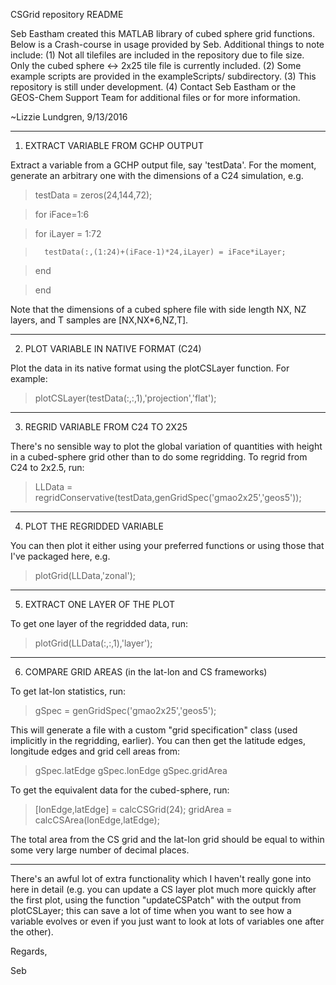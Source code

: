 CSGrid repository README

Seb Eastham created this MATLAB library of cubed sphere grid functions. 
Below is a Crash-course in usage provided by Seb. Additional things to
note include:
     (1) Not all tilefiles are included in the repository due to file size.
         Only the cubed sphere <-> 2x25 tile file is currently included.
     (2) Some example scripts are provided in the exampleScripts/
         subdirectory. 
     (3) This repository is still under development.
     (4) Contact Seb Eastham or the GEOS-Chem Support Team for additional
         files or for more information.
	 
~Lizzie Lundgren, 9/13/2016
_____________________________________________________________________________

1) EXTRACT VARIABLE FROM GCHP OUTPUT

Extract a variable from a GCHP output file, say 'testData'. For the moment, 
generate an arbitrary one with the dimensions of a C24 simulation, e.g.

 > testData = zeros(24,144,72);

 > for iFace=1:6

 >    for iLayer = 1:72

 >       testData(:,(1:24)+(iFace-1)*24,iLayer) = iFace*iLayer;

 >    end

 > end

Note that the dimensions of a cubed sphere file with side length NX, NZ layers,
and T samples are [NX,NX*6,NZ,T].

_____________________________________________________________________________

2) PLOT VARIABLE IN NATIVE FORMAT (C24)

Plot the data in its native format using the plotCSLayer function. For example:

 > plotCSLayer(testData(:,:,1),'projection','flat');

_____________________________________________________________________________

3) REGRID VARIABLE FROM C24 TO 2X25

There's no sensible way to plot the global variation of quantities with 
height in a cubed-sphere grid other than to do some regridding. To regrid from 
C24 to 2x2.5, run:

 > LLData = regridConservative(testData,genGridSpec('gmao2x25','geos5'));

_____________________________________________________________________________

4) PLOT THE REGRIDDED VARIABLE

You can then plot it either using your preferred functions or using those that 
I've packaged here, e.g.

 > plotGrid(LLData,'zonal');

_____________________________________________________________________________

5) EXTRACT ONE LAYER OF THE PLOT

To get one layer of the regridded data, run:

 > plotGrid(LLData(:,:,1),'layer');

_____________________________________________________________________________

6) COMPARE GRID AREAS (in the lat-lon and CS frameworks) 

To get lat-lon statistics, run:

 > gSpec = genGridSpec('gmao2x25','geos5'); 

This will generate a file with a custom "grid specification" class (used 
implicitly in the regridding, earlier). You can then get the latitude edges, 
longitude edges and grid cell areas from:

 > gSpec.latEdge
 > gSpec.lonEdge
 > gSpec.gridArea

To get the equivalent data for the cubed-sphere, run:

 > [lonEdge,latEdge] = calcCSGrid(24); 
 > gridArea = calcCSArea(lonEdge,latEdge); 

The total area from the CS grid and the lat-lon grid should be equal to 
within some very large number of decimal places.

_____________________________________________________________________________

There's an awful lot of extra functionality which I haven't really gone 
into here in detail (e.g. you can update a CS layer plot much more quickly 
after the first plot, using the function "updateCSPatch" with the output 
from plotCSLayer; this can save a lot of time when you want to see how a 
variable evolves or even if you just want to look at lots of variables 
one after the other).

Regards,

Seb